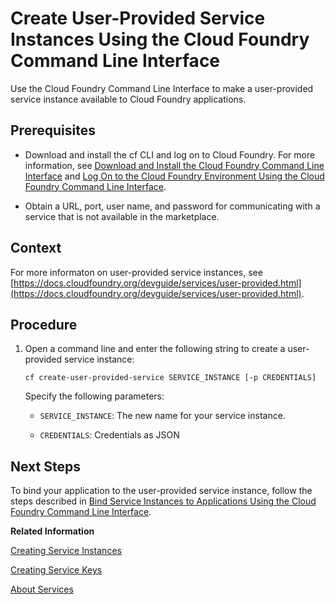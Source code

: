 <!-- loiod3c73f11f6a14ba68c3083e026e05e7e -->

# Create User-Provided Service Instances Using the Cloud Foundry Command Line Interface

Use the Cloud Foundry Command Line Interface to make a user-provided service instance available to Cloud Foundry applications.



<a name="loiod3c73f11f6a14ba68c3083e026e05e7e__prereq_w1y_5cg_xbb"/>

## Prerequisites

-   Download and install the cf CLI and log on to Cloud Foundry. For more information, see [Download and Install the Cloud Foundry Command Line Interface](Download_and_Install_the_Cloud_Foundry_Command_Line_Interface_4ef907a.md) and [Log On to the Cloud Foundry Environment Using the Cloud Foundry Command Line Interface](Log_On_to_the_Cloud_Foundry_Environment_Using_the_Cloud_Foundry_Command_Line_Interface_7a37d66.md).

-   Obtain a URL, port, user name, and password for communicating with a service that is not available in the marketplace.




<a name="loiod3c73f11f6a14ba68c3083e026e05e7e__context_eyd_42g_xbb"/>

## Context

For more informaton on user-provided service instances, see [https://docs.cloudfoundry.org/devguide/services/user-provided.html](https://docs.cloudfoundry.org/devguide/services/user-provided.html).



## Procedure

1.  Open a command line and enter the following string to create a user-provided service instance:

    ```
    cf create-user-provided-service SERVICE_INSTANCE [-p CREDENTIALS]
    ```

    Specify the following parameters:

    -   `SERVICE_INSTANCE`: The new name for your service instance.

    -   `CREDENTIALS`: Credentials as JSON




<a name="loiod3c73f11f6a14ba68c3083e026e05e7e__postreq_oly_52g_xbb"/>

## Next Steps

To bind your application to the user-provided service instance, follow the steps described in [Bind Service Instances to Applications Using the Cloud Foundry Command Line Interface](Bind_Service_Instances_to_Applications_Using_the_Cloud_Foundry_Command_Line_Interface_296cd59.md).

**Related Information**  


[Creating Service Instances](Creating_Service_Instances_8221b74.md "Use the SAP BTP cockpit or the Cloud Foundry Command Line Interface to create service instances:")

[Creating Service Keys](Creating_Service_Keys_4514a14.md "You can use service keys to generate credentials to communicate directly with a service instance. Once you configure them for your service, local clients, apps in other spaces, or entities outside your deployment can access your service with these keys.")

[About Services](About_Services_d1d0fc8.md "In the Cloud Foundry environment, you usually enable services by creating a service instance using either the SAP BTP cockpit or the Cloud Foundry command line interface (cf CLI), and binding that instance to your application.")

